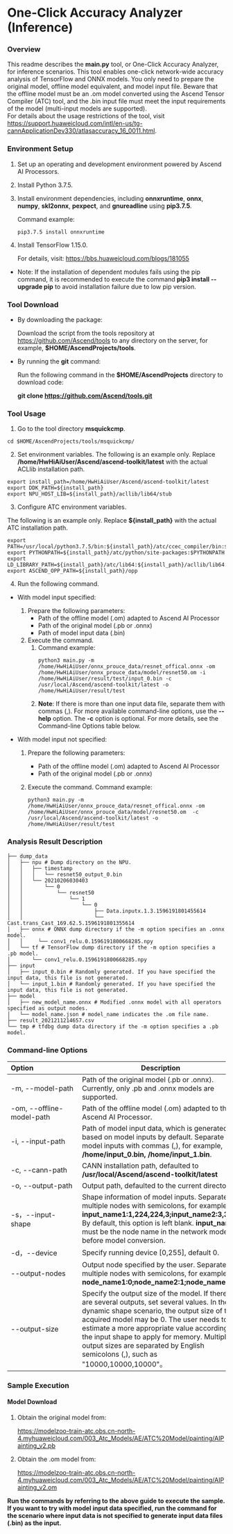 # One-Click Accuracy Analyzer (Inference)

### Overview

This readme describes the **main.py** tool, or One-Click Accuracy Analyzer, for inference scenarios. This tool enables one-click network-wide accuracy analysis of TensorFlow and ONNX models. You only need to prepare the original model, offline model equivalent, and model input file. Beware that the offline model must be an .om model converted using the Ascend Tensor Compiler (ATC) tool, and the .bin input file must meet the input requirements of the model (multi-input models are supported).  
For details about the usage restrictions of the tool, visit https://support.huaweicloud.com/intl/en-us/tg-cannApplicationDev330/atlasaccuracy_16_0011.html.

### Environment Setup

1. Set up an operating and development environment powered by Ascend AI Processors.

2. Install Python 3.7.5.

3. Install environment dependencies, including **onnxruntime**, **onnx**, **numpy**, **skl2onnx**, **pexpect**, and **gnureadline** using **pip3.7.5**.

   Command example:

   ```
   pip3.7.5 install onnxruntime
   ```
4. Install TensorFlow 1.15.0.

   For details, visit: https://bbs.huaweicloud.com/blogs/181055
- Note: If the installation of dependent modules fails using the pip command, it is recommended to execute the command **pip3 install --upgrade pip** to avoid installation failure due to low pip version.
### Tool Download

- By downloading the package:

   Download the script from the tools repository at https://github.com/Ascend/tools to any directory on the server, for example, **$HOME/AscendProjects/tools**.

- By running the **git** command:

   Run the following command in the **$HOME/AscendProjects** directory to download code:

   **git clone https://github.com/Ascend/tools.git**

### Tool Usage

1. Go to the tool directory **msquickcmp**.


```
cd $HOME/AscendProjects/tools/msquickcmp/
```

2. Set environment variables.
   The following is an example only. Replace **/home/HwHiAiUser/Ascend/ascend-toolkit/latest** with the actual ACLlib installation path.

```
export install_path=/home/HwHiAiUser/Ascend/ascend-toolkit/latest
export DDK_PATH=${install_path}
export NPU_HOST_LIB=${install_path}/acllib/lib64/stub
```

3. Configure ATC environment variables.

  The following is an example only. Replace **${install_path}** with the actual ATC installation path.

  ```
  export PATH=/usr/local/python3.7.5/bin:${install_path}/atc/ccec_compiler/bin:${install_path}/atc/bin:$PATH
  export PYTHONPATH=${install_path}/atc/python/site-packages:$PYTHONPATH
  export LD_LIBRARY_PATH=${install_path}/atc/lib64:${install_path}/acllib/lib64:$LD_LIBRARY_PATH
  export ASCEND_OPP_PATH=${install_path}/opp
  ```

4. Run the following command.
- With model input specified:
   1. Prepare the following parameters:
      - Path of the offline model (.om) adapted to Ascend AI Processor
      - Path of the original model (.pb or .onnx)
      - Path of model input data (.bin)
   2. Execute the command.
      1. Command example:
         ```
         python3 main.py -m /home/HwHiAiUser/onnx_prouce_data/resnet_offical.onnx -om /home/HwHiAiUser/onnx_prouce_data/model/resnet50.om -i /home/HwHiAiUser/result/test/input_0.bin -c /usr/local/Ascend/ascend-toolkit/latest -o /home/HwHiAiUser/result/test
         ```
      2. **Note**: If there is more than one input data file, separate them with commas (,). For more available command-line options, use the **--help** option. The **-c** option is optional. For more details, see the Command-line Options table below.

- With model input not specified:
   1. Prepare the following parameters:

      - Path of the offline model (.om) adapted to Ascend AI Processor
      - Path of the original model (.pb or .onnx)

   2. Execute the command.
      Command example:
      ```
      python3 main.py -m /home/HwHiAiUser/onnx_prouce_data/resnet_offical.onnx -om /home/HwHiAiUser/onnx_prouce_data/model/resnet50.om  -c /usr/local/Ascend/ascend-toolkit/latest -o /home/HwHiAiUser/result/test
      ```

### Analysis Result Description

```
├── dump_data
│   ├── npu # Dump directory on the NPU.
│   │   ├── timestamp
│   │   │   └── resnet50_output_0.bin
│   │   └── 20210206030403
│   │       └── 0
│   │           └── resnet50
│   │               └── 1
│   │                   └── 0
│   │                       ├── Data.inputx.1.3.1596191801455614
│   │                       └── Cast.trans_Cast_169.62.5.1596191801355614
│   ├── onnx # ONNX dump directory if the -m option specifies an .onnx model.
│   │     └── conv1_relu.0.1596191800668285.npy
│   └── tf # TensorFlow dump directory if the -m option specifies a .pb model.
│       └── conv1_relu.0.1596191800668285.npy
├── input
│   ├── input_0.bin # Randomly generated. If you have specified the input data, this file is not generated.
│   └── input_1.bin # Randomly generated. If you have specified the input data, this file is not generated.
├── model
│   ├── new_model_name.onnx # Modified .onnx model with all operators specified as output nodes.
│   └── model_name.json # model_name indicates the .om file name.
├── result_2021211214657.csv
└── tmp # tfdbg dump data directory if the -m option specifies a .pb model.
```

### Command-line Options

| Option&emsp;&emsp;&emsp;&emsp;&emsp;&emsp; | Description                              | Required |
| ---------------------------------------- | ---------------------------------------- | -------- |
| -m, --model-path                         | Path of the original model (.pb or .onnx). Currently, only .pb and .onnx models are supported. | Yes      |
| -om, --offline-model-path                | Path of the offline model (.om) adapted to the Ascend AI Processor. | Yes      |
| -i, --input-path                         | Path of model input data, which is generated based on model inputs by default. Separate model inputs with commas (,), for example, **/home/input\_0.bin, /home/input\_1.bin**. | No       |
| -c, --cann-path                          | CANN installation path, defaulted to **/usr/local/Ascend/ascend-toolkit/latest** | No       |
| -o, --output-path                        | Output path, defaulted to the current directory | No       |
| -s，--input-shape                         | Shape information of model inputs. Separate multiple nodes with semicolons, for example, **input_name1:1,224,224,3;input_name2:3,300**. By default, this option is left blank. **input_name** must be the node name in the network model before model conversion. | No       |
| -d，--device                              | Specify running device [0,255], default 0. | No       |
| --output-nodes                           | Output node specified by the user. Separate multiple nodes with semicolons, for example, **node_name1:0;node_name2:1;node_name3:0**. | No       |
| --output-size                            | Specify the output size of the model. If there are several outputs, set several values. In the dynamic shape scenario, the output size of the acquired model may be 0. The user needs to estimate a more appropriate value according to the input shape to apply for memory. Multiple output sizes are separated by English semicolons (,), such as "10000,10000,10000"。 | No       |

### Sample Execution

#### Model Download

1. Obtain the original model from:

   https://modelzoo-train-atc.obs.cn-north-4.myhuaweicloud.com/003_Atc_Models/AE/ATC%20Model/painting/AIPainting_v2.pb

2. Obtain the .om model from:

   https://modelzoo-train-atc.obs.cn-north-4.myhuaweicloud.com/003_Atc_Models/AE/ATC%20Model/painting/AIPainting_v2.om

**Run the commands by referring to the above guide to execute the sample. If you want to try with model input data specified, run the command for the scenario where input data is not specified to generate input data files (.bin) as the input.**




